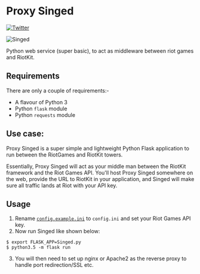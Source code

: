 # Proxy Singed

[![Twitter](https://img.shields.io/badge/twitter-@Hexploitable-blue.svg?style=flat)](http://twitter.com/Hexploitable)

![Singed](https://ddragon.leagueoflegends.com/cdn/6.22.1/img/champion/Singed.png)

Python web service (super basic), to act as middleware between riot games and RiotKit. 

## Requirements
There are only a couple of requirements:-
- A flavour of Python 3
- Python `flask` module
- Python `requests` module

## Use case:
Proxy Singed is a super simple and lightweight Python Flask application to run between the RiotGames and RiotKit towers. 

Essentially, Proxy Singed will act as your middle man between the RiotKit framework and the Riot Games API. You'll host Proxy Singed somewhere on the web, provide the URL to RiotKit in your application, and Singed will make sure all traffic lands at Riot with your API key.

## Usage
1. Rename [`config.example.ini`](config.example.ini) to `config.ini` and set your Riot Games API key.
2. Now run Singed like shown below: 
```
$ export FLASK_APP=Singed.py
$ python3.5 -m flask run
```
3. You will then need to set up nginx or Apache2 as the reverse proxy to handle port redirection/SSL etc.
